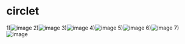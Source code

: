 # circlet
1)![image](https://github.com/user-attachments/assets/f34464d1-aecc-4d0b-952d-f44ed071b85d)
2)![image](https://github.com/user-attachments/assets/727fb3b2-2b35-456d-960b-9764560fbc1c)
3)![image](https://github.com/user-attachments/assets/0a1277db-fcab-42c2-a304-987a2d58808c)
4)![image](https://github.com/user-attachments/assets/12b28cf1-9182-4612-9790-f42d078bd449)
5)![image](https://github.com/user-attachments/assets/3b0a0f26-0c27-4107-bae4-0e701192aba5)
6)![image](https://github.com/user-attachments/assets/183eddce-029a-4de8-86e7-f30b47794cd1)
7)![image](https://github.com/user-attachments/assets/f4701b3e-3c8c-421c-8e81-58ed5f8ba61b)




